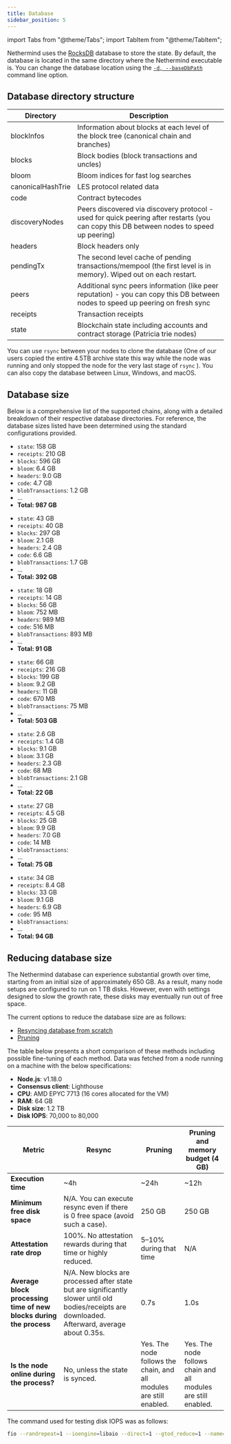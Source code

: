 ```yaml
---
title: Database
sidebar_position: 5
---
```


import Tabs from "@theme/Tabs";
import TabItem from "@theme/TabItem";

Nethermind uses the [RocksDB](https://rocksdb.org) database to store the state. By default, the database is located in the
same directory where the Nethermind executable is. You can change the database location using the [`-d, --baseDbPath`](configuration.md#basic-options) command line option.

## Database directory structure

| Directory         | Description |
| -                 | - |
| blockInfos        | Information about blocks at each level of the block tree (canonical chain and branches) |
| blocks            | Block bodies (block transactions and uncles) |
| bloom             | Bloom indices for fast log searches |
| canonicalHashTrie | LES protocol related data |
| code              | Contract bytecodes |
| discoveryNodes    | Peers discovered via discovery protocol - used for quick peering after restarts (you can copy this DB between nodes to speed up peering) |
| headers           | Block headers only |
| pendingTx         | The second level cache of pending transactions/mempool (the first level is in memory). Wiped out on each restart. |
| peers             | Additional sync peers information (like peer reputation) - you can copy this DB between nodes to speed up peering on fresh sync |
| receipts          | Transaction receipts |
| state             | Blockchain state including accounts and contract storage (Patricia trie nodes) |

You can use `rsync` between your nodes to clone the database (One of our users copied the entire 4.5TB archive state this
way while the node was running and only stopped the node for the very last stage of `rsync` ). You can also copy
the database between Linux, Windows, and macOS.

## Database size

Below is a comprehensive list of the supported chains, along with a detailed breakdown of their respective database directories. For reference, the database sizes listed have been determined using the standard configurations provided.

<!--[start autogen]-->

<Tabs>
<TabItem value="mainnet" label="Mainnet">

- `state`: 158 GB
- `receipts`: 210 GB
- `blocks`: 596 GB
- `bloom`: 6.4 GB
- `headers`: 9.0 GB
- `code`: 4.7 GB
- `blobTransactions`: 1.2 GB
- ...
- **Total: 987 GB**

</TabItem>
<TabItem value="sepolia" label="Sepolia">

- `state`: 43 GB
- `receipts`: 40 GB
- `blocks`: 297 GB
- `bloom`: 2.1 GB
- `headers`: 2.4 GB
- `code`: 6.6 GB
- `blobTransactions`: 1.7 GB
- ...
- **Total: 392 GB**

</TabItem>
<TabItem value="holesky" label="Holesky">

- `state`: 18 GB
- `receipts`: 14 GB
- `blocks`: 56 GB
- `bloom`: 752 MB
- `headers`: 989 MB
- `code`: 516 MB
- `blobTransactions`: 893 MB
- ...
- **Total: 91 GB**

</TabItem>
<TabItem value="gnosis" label="Gnosis">

- `state`: 66 GB
- `receipts`: 216 GB
- `blocks`: 199 GB
- `bloom`: 9.2 GB
- `headers`: 11 GB
- `code`: 670 MB
- `blobTransactions`: 75 MB
- ...
- **Total: 503 GB**

</TabItem>
<TabItem value="chiado" label="Chiado">

- `state`: 2.6 GB
- `receipts`: 1.4 GB
- `blocks`: 9.1 GB
- `bloom`: 3.1 GB
- `headers`: 2.3 GB
- `code`: 68 MB
- `blobTransactions`: 2.1 GB
- ...
- **Total: 22 GB**

</TabItem>
<TabItem value="energyweb" label="Energyweb">

- `state`: 27 GB
- `receipts`: 4.5 GB
- `blocks`: 25 GB
- `bloom`: 9.9 GB
- `headers`: 7.0 GB
- `code`: 14 MB
- `blobTransactions`: 
- ...
- **Total: 75 GB**

</TabItem>
<TabItem value="volta" label="Volta">

- `state`: 34 GB
- `receipts`: 8.4 GB
- `blocks`: 33 GB
- `bloom`: 9.1 GB
- `headers`: 6.9 GB
- `code`: 95 MB
- `blobTransactions`: 
- ...
- **Total: 94 GB**

</TabItem>
</Tabs>

<!--[end autogen]-->

## Reducing database size

The Nethermind database can experience substantial growth over time, starting from an initial size of approximately 650
GB. As a result, many node setups are configured to run on 1 TB disks. However, even with settings
designed to slow the growth rate, these disks may eventually run out of free space.

The current options to reduce the database size are as follows:

- [Resyncing database from scratch](sync.md#resync-a-node-from-scratch)
- [Pruning](pruning.md)

The table below presents a short comparison of these methods including possible fine-tuning of each method. Data was
fetched from a node running on a machine with the below specifications:

- **Node.js**: v1.18.0
- **Consensus client**: Lighthouse
- **CPU**: AMD EPYC 7713 (16 cores allocated for the VM)
- **RAM**: 64 GB
- **Disk size**: 1.2 TB
- **Disk IOPS**: 70,000 to 80,000

| Metric | Resync | Pruning | Pruning and memory budget (4 GB) |
| - | - | - | - |
| **Execution time** | ~4h | ~24h | ~12h |
| **Minimum free disk space** | N/A. You can execute resync even if there is 0 free space (avoid such a case). | 250 GB | 250 GB |
| **Attestation rate drop** | 100%. No attestation rewards during that time or highly reduced. | 5–10% during that time | N/A |
| **Average block processing time of new blocks during the process** | N/A. New blocks are processed after state but are significantly slower until old bodies/receipts are downloaded. Afterward, average about 0.35s. | 0.7s | 1.0s |
| **Is the node online during the process?** | No, unless the state is synced. | Yes. The node follows the chain, and all modules are still enabled. | Yes. The node follows chain and all modules are still enabled. |

The command used for testing disk IOPS was as follows:

```bash
fio --randrepeat=1 --ioengine=libaio --direct=1 --gtod_reduce=1 --name=test --filename=test --bs=4k --iodepth=64 --size=4G --readwrite=randrw
```
